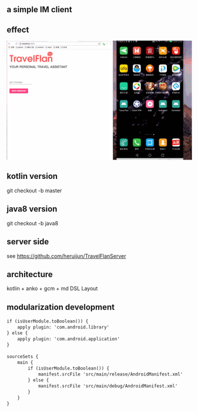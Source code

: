 
## a simple IM client

## effect

![img](https://github.com/heruijun/TravelFlanGCM/blob/master/effect.gif)

## kotlin version
git checkout -b master

## java8 version
git checkout -b java8

## server side
see https://github.com/heruijun/TravelFlanServer

## architecture
kotlin + anko + gcm + md
DSL Layout

## modularization development

```
if (isUserModule.toBoolean()) {
    apply plugin: 'com.android.library'
} else {
    apply plugin: 'com.android.application'
}

sourceSets {
    main {
        if (isUserModule.toBoolean()) {
            manifest.srcFile 'src/main/release/AndroidManifest.xml'
        } else {
            manifest.srcFile 'src/main/debug/AndroidManifest.xml'
        }
    }
}

```